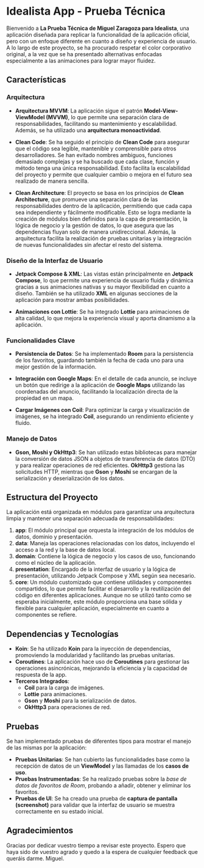 # Idealista App - Prueba Técnica

Bienvenido a **La Prueba Técnica de Miguel Zaragoza para Idealista**, una aplicación diseñada para replicar la funcionalidad de la aplicación oficial, pero con un enfoque diferente en cuanto a diseño y experiencia de usuario. A lo largo de este proyecto, se ha procurado respetar el color corporativo original, a la vez que se ha presentado alternativas enfocadas especialmente a las animaciones para lograr mayor fluidez.

## Características

### Arquitectura
- **Arquitectura MVVM**: La aplicación sigue el patrón **Model-View-ViewModel (MVVM)**, lo que permite una separación clara de responsabilidades, facilitando su mantenimiento y escalabilidad. Además, se ha utilizado una **arquitectura monoactividad**.

- **Clean Code**: Se ha seguido el principio de **Clean Code** para asegurar que el código sea legible, mantenible y comprensible para otros desarrolladores. Se han evitado nombres ambiguos, funciones demasiado complejas y se ha buscado que cada clase, función y método tenga una única responsabilidad. Esto facilita la escalabilidad del proyecto y permite que cualquier cambio o mejora en el futuro sea realizado de manera sencilla.

- **Clean Architecture**: El proyecto se basa en los principios de **Clean Architecture**, que promueve una separación clara de las responsabilidades dentro de la aplicación, permitiendo que cada capa sea independiente y fácilmente modificable. Esto se logra mediante la creación de módulos bien definidos para la capa de presentación, la lógica de negocio y la gestión de datos, lo que asegura que las dependencias fluyan solo de manera unidireccional. Además, la arquitectura facilita la realización de pruebas unitarias y la integración de nuevas funcionalidades sin afectar el resto del sistema.

### Diseño de la Interfaz de Usuario
- **Jetpack Compose & XML**: Las vistas están principalmente en **Jetpack Compose**, lo que permite una experiencia de usuario fluida y dinámica gracias a sus animaciones nativas y su mayor flexibilidad en cuanto a diseño. También se ha utilizado **XML** en algunas secciones de la aplicación para mostrar ambas posibilidades.

- **Animaciones con Lottie**: Se ha integrado **Lottie** para animaciones de alta calidad, lo que mejora la experiencia visual y aporta dinamismo a la aplicación.

### Funcionalidades Clave
- **Persistencia de Datos**: Se ha implementado **Room** para la persistencia de los favoritos, guardando también la fecha de cada uno para una mejor gestión de la información.
  
- **Integración con Google Maps**: En el detalle de cada anuncio, se incluye un botón que redirige a la aplicación de **Google Maps** utilizando las coordenadas del anuncio, facilitando la localización directa de la propiedad en un mapa.

- **Cargar Imágenes con Coil**: Para optimizar la carga y visualización de imágenes, se ha integrado **Coil**, asegurando un rendimiento eficiente y fluido.

### Manejo de Datos
- **Gson, Moshi y OkHttp3**: Se han utilizado estas bibliotecas para manejar la conversión de datos JSON a objetos de transferencia de datos (DTO) y para realizar operaciones de red eficientes. **OkHttp3** gestiona las solicitudes HTTP, mientras que **Gson** y **Moshi** se encargan de la serialización y deserialización de los datos.

## Estructura del Proyecto

La aplicación está organizada en módulos para garantizar una arquitectura limpia y mantener una separación adecuada de responsabilidades:

1. **app**: El módulo principal que orquesta la integración de los módulos de datos, dominio y presentación.
2. **data**: Maneja las operaciones relacionadas con los datos, incluyendo el acceso a la red y la base de datos local.
3. **domain**: Contiene la lógica de negocio y los casos de uso, funcionando como el núcleo de la aplicación.
4. **presentation**: Encargado de la interfaz de usuario y la lógica de presentación, utilizando Jetpack Compose y XML según sea necesario.
5. **core**: Un módulo customizado que contiene utilidades y componentes compartidos, lo que permite facilitar el desarrollo y la reutilización del código en diferentes aplicaciones. Aunque no se utilizó tanto como se esperaba inicialmente, este módulo proporciona una base sólida y flexible para cualquier aplicación, especialmente en cuanto a componentes se refiere.

## Dependencias y Tecnologías

- **Koin**: Se ha utilizado **Koin** para la inyección de dependencias, promoviendo la modularidad y facilitando las pruebas unitarias.
- **Coroutines**: La aplicación hace uso de **Coroutines** para gestionar las operaciones asincrónicas, mejorando la eficiencia y la capacidad de respuesta de la app.
- **Terceros Integrados**:
  - **Coil** para la carga de imágenes.
  - **Lottie** para animaciones.
  - **Gson** y **Moshi** para la serialización de datos.
  - **OkHttp3** para operaciones de red.
  
## Pruebas

Se han implementado pruebas de diferentes tipos para mostrar el manejo de las mismas por la aplicación:

- **Pruebas Unitarias**: Se han cubierto las funcionalidades base como la recepción de datos de un **ViewModel** y las llamadas de los **casos de uso**.
- **Pruebas Instrumentadas**: Se ha realizado pruebas sobre la *base de datos de favoritos de Room*, probando a añadir, obtener y eliminar los favoritos.
- **Pruebas de UI**: Se ha creado una prueba de **captura de pantalla (screenshot)** para validar que la interfaz de usuario se muestra correctamente en su estado inicial.

## Agradecimientos

Gracias por dedicar vuestro tiempo a revisar este proyecto. Espero que haya sido de vuestro agrado y quedo a la espera de cualquier feedback que queráis darme.
Miguel.
